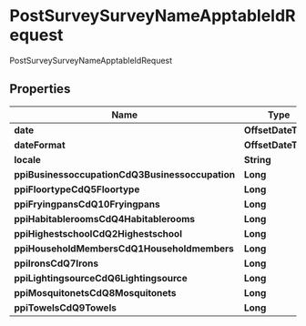 

# PostSurveySurveyNameApptableIdRequest

PostSurveySurveyNameApptableIdRequest

## Properties

| Name | Type | Description | Notes |
|------------ | ------------- | ------------- | -------------|
|**date** | **OffsetDateTime** |  |  [optional] |
|**dateFormat** | **OffsetDateTime** |  |  [optional] |
|**locale** | **String** |  |  [optional] |
|**ppiBusinessoccupationCdQ3Businessoccupation** | **Long** |  |  [optional] |
|**ppiFloortypeCdQ5Floortype** | **Long** |  |  [optional] |
|**ppiFryingpansCdQ10Fryingpans** | **Long** |  |  [optional] |
|**ppiHabitableroomsCdQ4Habitablerooms** | **Long** |  |  [optional] |
|**ppiHighestschoolCdQ2Highestschool** | **Long** |  |  [optional] |
|**ppiHouseholdMembersCdQ1Householdmembers** | **Long** |  |  [optional] |
|**ppiIronsCdQ7Irons** | **Long** |  |  [optional] |
|**ppiLightingsourceCdQ6Lightingsource** | **Long** |  |  [optional] |
|**ppiMosquitonetsCdQ8Mosquitonets** | **Long** |  |  [optional] |
|**ppiTowelsCdQ9Towels** | **Long** |  |  [optional] |



